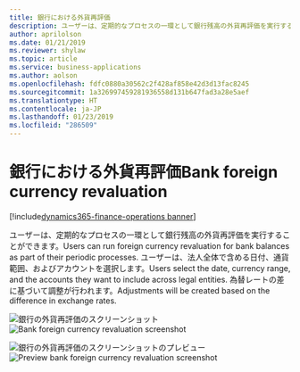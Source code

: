 ```yaml
---
title: 銀行における外貨再評価
description: ユーザーは、定期的なプロセスの一環として銀行残高の外貨再評価を実行することができます。
author: aprilolson
ms.date: 01/21/2019
ms.reviewer: shylaw
ms.topic: article
ms.service: business-applications
ms.author: aolson
ms.openlocfilehash: fdfc0880a30562c2f428af858e42d3d13fac8245
ms.sourcegitcommit: 1a326997459281936558d131b647fad3a28e5aef
ms.translationtype: HT
ms.contentlocale: ja-JP
ms.lasthandoff: 01/23/2019
ms.locfileid: "286509"
---
```

#  <a name="bank-foreign-currency-revaluation"></a><span data-ttu-id="36f81-103">銀行における外貨再評価</span><span class="sxs-lookup"><span data-stu-id="36f81-103">Bank foreign currency revaluation</span></span>
[!include[dynamics365-finance-operations banner](../includes/dynamics365-finance-operations.md)]


<span data-ttu-id="36f81-104">ユーザーは、定期的なプロセスの一環として銀行残高の外貨再評価を実行することができます。</span><span class="sxs-lookup"><span data-stu-id="36f81-104">Users can run foreign currency revaluation for bank balances as part of their periodic processes.</span></span> <span data-ttu-id="36f81-105">ユーザーは、法人全体で含める日付、通貨範囲、およびアカウントを選択します。</span><span class="sxs-lookup"><span data-stu-id="36f81-105">Users select the date, currency range, and the accounts they want to include across legal entities.</span></span> <span data-ttu-id="36f81-106">為替レートの差に基づいて調整が行われます。</span><span class="sxs-lookup"><span data-stu-id="36f81-106">Adjustments will be created based on the difference in exchange rates.</span></span> 

<span data-ttu-id="36f81-107">![銀行の外貨再評価のスクリーンショット](media/foreign-currency-revaluation.png "銀行の外貨再評価のスクリーンショット")</span><span class="sxs-lookup"><span data-stu-id="36f81-107">![Bank foreign currency revaluation screenshot](media/foreign-currency-revaluation.png "Bank foreign currency revaluation screenshot")</span></span>

<span data-ttu-id="36f81-108">![銀行の外貨再評価のスクリーンショットのプレビュー](media/foreign-currency-revaluation-preview.png "銀行の外貨再評価のスクリーンショットのプレビュー")</span><span class="sxs-lookup"><span data-stu-id="36f81-108">![Preview bank foreign currency revaluation screenshot](media/foreign-currency-revaluation-preview.png "Preview bank foreign currency revaluation screenshot")</span></span>
